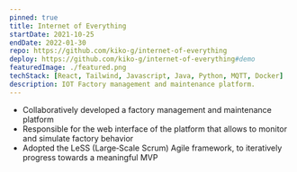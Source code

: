 ```yaml
---
pinned: true
title: Internet of Everything
startDate: 2021-10-25
endDate: 2022-01-30
repo: https://github.com/kiko-g/internet-of-everything
deploy: https://github.com/kiko-g/internet-of-everything#demo
featuredImage: ./featured.png
techStack: [React, Tailwind, Javascript, Java, Python, MQTT, Docker]
description: IOT Factory management and maintenance platform.
---
```


- Collaboratively developed a factory management and maintenance platform
- Responsible for the web interface of the platform that allows to monitor and simulate factory behavior
- Adopted the LeSS (Large‑Scale Scrum) Agile framework, to iteratively progress towards a meaningful MVP
